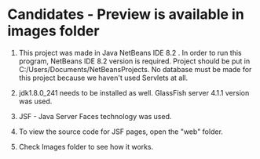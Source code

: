 # Candidates - Preview is available in images folder

1. This project was made in Java NetBeans IDE 8.2 . In order to run this program, NetBeans IDE 8.2 version is required. Project should be put in C:/Users/Documents/NetBeansProjects. No database must be made for this project because we haven't used Servlets at all.

2. jdk1.8.0_241 needs to be installed as well. GlassFish server 4.1.1 version was used.

3. JSF - Java Server Faces technology was used.

4. To view the source code for JSF pages, open the "web" folder.
   
5. Check Images folder to see how it works.
